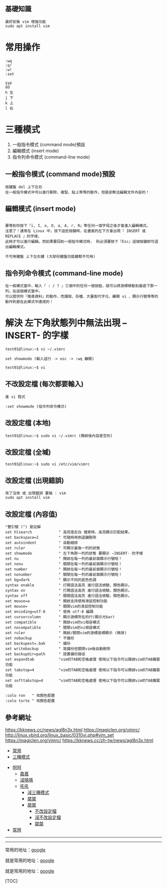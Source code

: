 
## 基礎知識
```
最好安裝 vim 增強功能
sudo apt install vim
```

# 常用操作
```
:wq
:q!
:w!
:set

yyp
dd
h 左
j 下
k 上
l 右
```

# 三種模式
1. 一般指令模式 (command mode)預設
2. 編輯模式 (insert mode)
3. 指令列命令模式 (command-line mode)



## 一般指令模式 (command mode)預設
```
按鍵盤 del 上下左右
在一般指令模式中可以進行刪除、複製、貼上等等的動作，但是卻無法編輯文件內容的！ 
```

## 編輯模式 (insert mode)
```

要等到你按下『i, I, o, O, a, A, r, R』等任何一個字母之後才會進入編輯模式。
注意了！通常在 Linux 中，按下這些按鍵時，在畫面的左下方會出現『 INSERT 或 REPLACE 』的字樣，
此時才可以進行編輯。而如果要回到一般指令模式時， 則必須要按下『Esc』這個按鍵即可退出編輯模式。

不可用鍵盤 上下左右鍵 (大部份鍵盤功能鍵都不可用)
```

## 指令列命令模式 (command-line mode)
```
在一般模式當中，輸入『 : / ? 』三個中的任何一個按鈕，就可以將游標移動到最底下那一列。在這個模式當中， 
可以提供你『搜尋資料』的動作，而讀取、存檔、大量取代字元、離開 vi 、顯示行號等等的動作則是在此模式中達成的！
```




# 解決 左下角狀態列中無法出現 –INSERT- 的字樣
```
test01@linux:~$ vi ~/.vimrc

set showmode (輸入這行 -> esc -> :wq 離開)

test01@linux:~$ vi
```
## 不改設定檔 (每次都要輸入)
```
進 vi 程式

:set showmode (指令列命令模式)
```

## 改設定檔 (本地)
```
test01@linux:~$ sudo vi ~/.vimrc (開啟後內容是空的)
```

## 改設定檔 (全堿)
```
test01@linux:~$ sudo vi /etc/vim/vimrc 
```

## 改設定檔 (出現錯誤)
```
改了沒效 或 出現錯誤 要裝 : vim
sudo apt install vim
```

## 改設定檔 (內容值)
```
"雙引號 (") 是註解
set hlsearch            " 高亮度反白 搜索時，高亮顯示匹配結果。
set backspace=2         " 可隨時用倒退鍵刪除
set autoindent          " 自動縮排
set ruler               " 可顯示最後一列的狀態
set showmode            " 左下角那一列的狀態 要顯示 –INSERT- 的字樣
set nu                  " 開啟在每一列的最前面顯示行號啦！
set nonu                " 關閉在每一列的最前面顯示行號啦！
set number              " 開啟在每一列的最前面顯示行號啦！
set nonumber            " 關閉在每一列的最前面顯示行號啦！
set bg=dark             " 顯示不同的底色色調
syntax enable           " 打開語法高亮 進行語法檢驗，顏色顯示。
syntax on               " 打開語法高亮 進行語法檢驗，顏色顯示。
syntax off              " 關閉語法高亮 進行語法檢驗，顏色顯示。
set mouse=a             " 開啟支持使用滑鼠控制功能
set mouse=              " 關閉vim的滑鼠控制功能
set encoding=utf-8      " 使用 utf-8 編碼
set cursorcolumn        " 顯示游標所在的行(顯示光bar)
set compatible          " 開啟vim的vi相容模式
set nocompatible        " 關閉vim的vi相容模式
set ruler               " 開啟/關閉vim的游標座標顯示 (無效)
set nobackup            " 不備份
set backupext=.bak      " 備份
set writebackup         " 寫備份但關閉vim後自動刪除
set backupdir=path      " 設置備份路徑
set expandtab           "vim的TAB和空格處理 使用以下指令可以開啟vim的TAB擴展功能
set tabstop=4           "vim的TAB和空格處理 使用以下指令可以開啟vim的TAB擴展功能
set softtabstop=4       "vim的TAB和空格處理 使用以下指令可以開啟vim的TAB擴展功能

:colo ron   " 改顏色配置
:colo torte " 改顏色配置

```


## 參考網址
https://kknews.cc/news/agl8n3x.html
https://magiclen.org/vimrc/
http://linux.vbird.org/linux_basic/0310vi.php#vim_set
https://magiclen.org/vimrc/
https://kknews.cc/zh-tw/news/agl8n3x.html

* [常用](#常用)
* [三種模式](#三種模式)

+ [呵呵](#三種模式)
    + [嘉嘉](#三種模式)
    * [淢嘻嘻](#常用)
    - [吼吼](#三種模式)
        - [淢三種模式](#三種模式)
        + [桀桀](#三種模式)
        * [桀桀](#三種模式)
            * [不改設定檔](#三種模式)
            - [淢不改設定檔](#三種模式)
            + [桀桀](#三種模式)
+ [常用](#常用)


---


***
常用的地址：[google](www.google.com "你就知道" )

就是常用的地址：[google][1]

就是常用的地址：[google][2]

[1]:www.google.com "你就知道" 
[2]:www.google.com "你就知道" 


[TOC]
